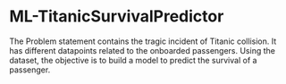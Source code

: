 # ML-TitanicSurvivalPredictor

The Problem statement contains the tragic incident of Titanic collision. It has different datapoints related to the onboarded passengers.
Using the dataset, the objective is to build a model to predict the survival of a passenger.
